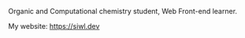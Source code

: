Organic and Computational chemistry student, Web Front-end learner.

My website:
https://siwl.dev

<!---
s-inoue0108/s-inoue0108 is a ✨ special ✨ repository because its `README.md` (this file) appears on your GitHub profile.
You can click the Preview link to take a look at your changes.
--->
